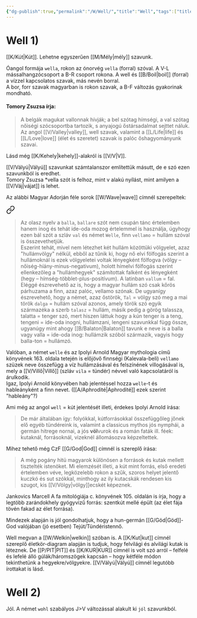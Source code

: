 ```yaml
---
{"dg-publish":true,"permalink":"/W/Well/","title":"Well","tags":["titleandheadingonedontmatch","containstransclusions","multipleentries","stitched"],"created":"2025-09-24T16:18","updated":"2025-09-24T16:19"}
---
```



# Well 1)

[[K/Kút\|Kút]]. Lehetne egyszerűen [[M/Mély\|mély]] szavunk.  

Óangol formája `wella`, rokon az ónorvég `vella` (forral) szóval. A V-L mássalhangzócsoport a B-R csoport rokona. A well és [[B/Boil\|boil]] (forral) a vízzel kapcsolatos szavak, más nevén borral.  
A bor, forr szavak magyarban is rokon szavak, a B-F változás gyakorinak mondható.  

#### Tomory Zsuzsa írja:

> A belgák magukat vallonnak hívják; a bel szótag hímségi, a val szótag nőiségi szócsoportba tartozik, s anyajogú őstársadalmat sejttet náluk. Az angol [[V/Valley\|valley]], well szavak, valamint a [[L/Life\|life]] és [[L/Love\|love]] (élet és szeretet) szavak is palóc őshagyományunk szavai.  

Lásd még [[K/Kehely\|kehely]]-alakról is [[V/V\|V]].  

[[V/Vályú\|Vályú]] szavunkat számtalanszor említettük másutt, de e szó ezen szavunkból is eredhet.  
Tomory Zsuzsa \*vella szót is felhoz, mint v alakú nyílást, mint amilyen a [[V/Váj\|vájat]] is lehet.  

Az alábbi Magyar Adorján féle sorok [[W/Wave\|wave]] címnél szerepeltek:  

<div class="transclusion internal-embed is-loaded"><a class="markdown-embed-link" href="/W/Wave/#xjv8kb" aria-label="Open link"><svg xmlns="http://www.w3.org/2000/svg" width="24" height="24" viewBox="0 0 24 24" fill="none" stroke="currentColor" stroke-width="2" stroke-linecap="round" stroke-linejoin="round" class="svg-icon lucide-link"><path d="M10 13a5 5 0 0 0 7.54.54l3-3a5 5 0 0 0-7.07-7.07l-1.72 1.71"></path><path d="M14 11a5 5 0 0 0-7.54-.54l-3 3a5 5 0 0 0 7.07 7.07l1.71-1.71"></path></svg></a><div class="markdown-embed">



> Az olasz nyelv a `balla`, `ballare` szót nem csupán tánc értelemben hanem inog és tehát ide-oda mozog értelemmel is használja, úgyhogy ezen bál szót a szláv `val` és német `Welle`, finn `vellamo` = hullám szóval is összevethetjük.  
> Eszerint tehát, mivel nem létezhet két hullám közöttüki völgyelet, azaz "hullámvölgy" nélkül, ebből az tűnik ki, hogy nő elvi fölfogás szerint a hullámoknál is ezek völgyeletei voltak lényegként fölfogva (völgy – nőiség-híány-minus-negativum), holott hímelvi fölfogás szerint ellenkezőleg a "hullámhegyek" számítottak falként és lényegként (hegy – hímség-többlet-plus-positívum). A latinban `vallum` = fal. Eléggé észrevehető az is, hogy a magyar hullám szó csak kőrös párhuzama a finn, azaz palóc, vellamo szónak. De ugyanígy észrevehető, hogy a német, azaz őstörök, `Tal` = völgy szó meg a mai török `dalga` = hullám szóval azonos, amely török szó egyik származéka a szerb `talasz` = hullám, másik pedig a görög talassza, talatta = tenger szó, mert hiszen láttuk hogy a kún tenger is a teng, tengeni = ide-oda inogni, hullámzani, lengeni szavunkkal függ össze, ugyanúgy mint ahogy [[B/Balaton\|Balaton]] tavunk e neve is a balla vagy valla = ide-oda inog: hullámzik szóból származik, vagyis hogy balla-ton = hullámzó.  


</div></div>
  

Valóban, a német `welle` és az Ipolyi Arnold Magyar mythologia című könyvének 163. oldala tetején is előjövő finnségi (Kalevala-beli) `vellamo` szüzek neve összefügg a víz hullámzásával és felszínének villogásával is, mely a [[V/Villő\|Villő]] (szláv `vila` = tündér) névvel való kapcsolatáról is árulkodik.  
Igaz, Ipolyi Arnold könyvében hab jelentéssel hozza `welle`-t és hableányként a finn nevet. ([[A/Aphrodité\|Aphrodité]] ezek szerint "hableány"?)  

Ami még az angol `well` = kút jelentését illeti, érdekes Ipolyi Arnold írása:  
> De már általában így: folyókkal, kútforrásokkal összefüggőleg jőnek elő egyéb tündéreink is, valamint a classicus mythos jós nymphái, a germán hitrege nornai, a jós **völ**vurok és a román faták ill. féek: kutaknál, forrásoknál, vizeknél állomásozva képzeltettek.  

Mihez tehető még CzF [[G/God\|God]] címnél is szereplő írása:  
> A még pogány hitü magyarok különösen a források és kutak mellett tisztelték istenöket. Mi elemzését illeti, a kút mint forrás, első eredeti értelemben véve, legközelebb rokon a szűk, szoros helyet jelentő kuczkó és sut szókkal, minthogy az ily kutacskák rendesen kis szugot, kis [[V/Völgy\|völgy]]ecskét képeznek.  

Jankovics Marcell A fa mitológiája c. könyvének 105. oldalán is írja, hogy a legtöbb zarándokhely gyógyvizű forrás: szentkút mellé épült (az élet fája tövén fakad az élet forrása).  

Mindezek alapján is jól gondolhatjuk, hogy a hun-germán [[G/Göd\|Göd]]-God valójában (jó esetben) Tejút/Tündéristennő.  

Well megvan a [[W/Welkin\|welkin]] szóban is. A [[K/Kut\|kut]] címnél szereplő életkör-diagram alapján is tudjuk, hogy felvilági és alvilági kutak is léteznek. De [[P/PIT\|PIT]] és [[K/KUR\|KUR]] címnél is volt szó arról – felfelé és lefelé álló gúlák/háromszögek kapcsán – hogy kétféle módon tekinthetünk a hegyekre/völgyekre. [[V/Vályú\|Vályú]] címnél legutóbb írottakat is lásd.  

# Well 2)

Jól. A német `wohl` szabályos J>V változással alakult ki `jól` szavunkból.  